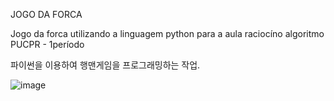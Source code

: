 JOGO DA FORCA

Jogo da forca utilizando a linguagem python para a aula raciocíno algoritmo PUCPR - 1período

파이썬을 이용하여 행맨게임을 프로그래밍하는 작업.


![image](https://github.com/user-attachments/assets/0167e0c1-700a-4da2-92c2-b20ecaad7943)
